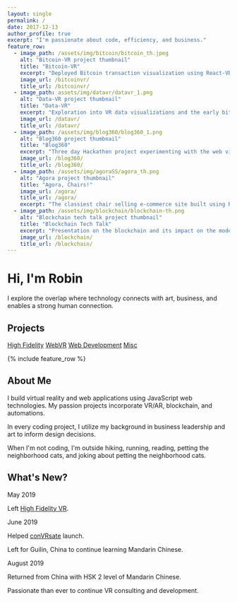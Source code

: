 ```yaml
---
layout: single
permalink: /
date: 2017-12-13
author_profile: true
excerpt: "I'm passionate about code, efficiency, and business."
feature_row:
  - image_path: /assets/img/bitcoin/bitcoin_th.jpeg
    alt: "Bitcoin-VR project thumbnail"
    title: "Bitcoin-VR"
    excerpt: "Deployed Bitcoin transaction visualization using React-VR and socket.io."
    image_url: /bitcoinvr/
    title_url: /bitcoinvr/
  - image_path: assets/img/datavr/datavr_1.png
    alt: "Data-VR project thumbnail"
    title: "Data-VR"
    excerpt: "Exploration into VR data visualizations and the early bitcoin-vr."
    image_url: /datavr/
    title_url: /datavr/
  - image_path: /assets/img/blog360/blog360_1.png
    alt: "Blog360 project thumbnail"
    title: "Blog360"
    excerpt: "Three day Hackathon project experimenting with the web viewed in VR."
    image_url: /blog360/
    title_url: /blog360/
  - image_path: /assets/img/agoraSS/agora_th.png
    alt: "Agora project thumbnail"
    title: "Agora, Chairs!"
    image_url: /agora/
    title_url: /agora/
    excerpt: "The classiest chair selling e-commerce site built using React, Node.js, and bootstrap."
  - image_path: /assets/img/blockchain/blockchain-th.png
    alt: "Blockchain tech talk project thumbnail"
    title: "Blockchain Tech Talk"
    excerpt: "Presentation on the blockchain and its impact on the modern economy."
    image_url: /blockchain/
    title_url: /blockchain/
---
```


<h1 class="text-center">Hi, I'm Robin</h1>

<p class="text-center">I explore the overlap where technology connects with art, business, and enables a strong human connection.</p>

<h2 id="projects">Projects</h2>

<a href="#" class="btn btn--primary">High Fidelity</a>
<a href="#" class="btn btn--primary">WebVR</a>
<a href="#" class="btn btn--primary">Web Development</a>
<a href="#" class="btn btn--primary">Misc</a>

{% include feature_row %}

<h2 id="about">About Me</h2>

<p>I build virtual reality and web applications using JavaScript web technologies. My passion projects incorporate VR/AR, blockchain, and automations.</p>

<p>In every coding project, I utilize my background in business leadership and art to inform design decisions.</p>

<p>When I'm not coding, I'm outside hiking, running, reading, petting the neighborhood cats, and joking about petting the neighborhood cats.</p>

<h2 id="whats-new">What's New?</h2>

<p class="font-weight-bold no-margin">May 2019</p> 
<p>Left <a href="https://variety.com/2019/digital/news/high-fidelity-layoffs-1203208860/">High Fidelity VR</a>. </p>

<p class="font-weight-bold no-margin">June 2019</p>
<p class="no-margin">Helped <a href="https://convrsate.weebly.com/">conVRsate</a> launch. </p>
<p>Left for Guilin, China to continue learning Mandarin Chinese.</p>

<p class="font-weight-bold no-margin">August 2019</p> 
<p class="no-margin">Returned from China with HSK 2 level of Mandarin Chinese. </p>
<p>Passionate than ever to continue VR consulting and development.</p>
